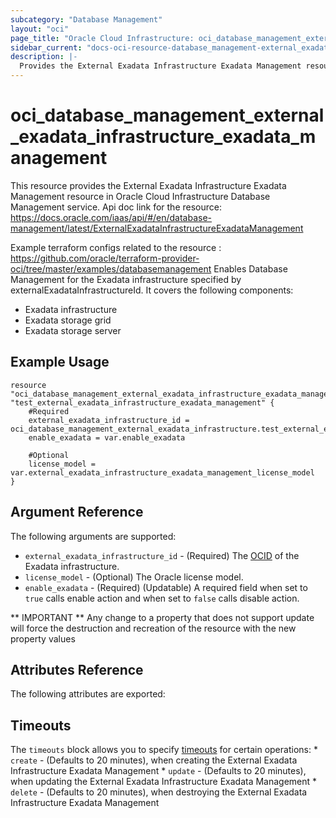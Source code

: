 ```yaml
---
subcategory: "Database Management"
layout: "oci"
page_title: "Oracle Cloud Infrastructure: oci_database_management_external_exadata_infrastructure_exadata_management"
sidebar_current: "docs-oci-resource-database_management-external_exadata_infrastructure_exadata_management"
description: |-
  Provides the External Exadata Infrastructure Exadata Management resource in Oracle Cloud Infrastructure Database Management service
---
```


# oci_database_management_external_exadata_infrastructure_exadata_management
This resource provides the External Exadata Infrastructure Exadata Management resource in Oracle Cloud Infrastructure Database Management service.
Api doc link for the resource: https://docs.oracle.com/iaas/api/#/en/database-management/latest/ExternalExadataInfrastructureExadataManagement

Example terraform configs related to the resource : https://github.com/oracle/terraform-provider-oci/tree/master/examples/databasemanagement
Enables Database Management for the Exadata infrastructure specified by externalExadataInfrastructureId. It covers the following 
components:

- Exadata infrastructure
- Exadata storage grid
- Exadata storage server


## Example Usage

```hcl
resource "oci_database_management_external_exadata_infrastructure_exadata_management" "test_external_exadata_infrastructure_exadata_management" {
	#Required
	external_exadata_infrastructure_id = oci_database_management_external_exadata_infrastructure.test_external_exadata_infrastructure.id
	enable_exadata = var.enable_exadata

	#Optional
	license_model = var.external_exadata_infrastructure_exadata_management_license_model
}
```

## Argument Reference

The following arguments are supported:

* `external_exadata_infrastructure_id` - (Required) The [OCID](https://docs.cloud.oracle.com/iaas/Content/General/Concepts/identifiers.htm) of the Exadata infrastructure.
* `license_model` - (Optional) The Oracle license model. 
* `enable_exadata` - (Required) (Updatable) A required field when set to `true` calls enable action and when set to `false` calls disable action.


** IMPORTANT **
Any change to a property that does not support update will force the destruction and recreation of the resource with the new property values

## Attributes Reference

The following attributes are exported:


## Timeouts

The `timeouts` block allows you to specify [timeouts](https://registry.terraform.io/providers/oracle/oci/latest/docs/guides/changing_timeouts) for certain operations:
	* `create` - (Defaults to 20 minutes), when creating the External Exadata Infrastructure Exadata Management
	* `update` - (Defaults to 20 minutes), when updating the External Exadata Infrastructure Exadata Management
	* `delete` - (Defaults to 20 minutes), when destroying the External Exadata Infrastructure Exadata Management

